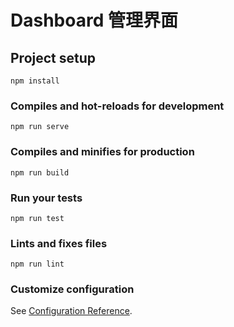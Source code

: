 <!--
 * @description: 
 * @Author: lucas@9thArts.com
 * @Date: 2019-06-11
 * @LastEditors: lucas@9thArts.com
 * @LastEditTime: 2019-06-11
 -->
# Dashboard 管理界面

## Project setup
```
npm install
```

### Compiles and hot-reloads for development
```
npm run serve
```

### Compiles and minifies for production
```
npm run build
```

### Run your tests
```
npm run test
```

### Lints and fixes files
```
npm run lint
```

### Customize configuration
See [Configuration Reference](https://cli.vuejs.org/config/).
